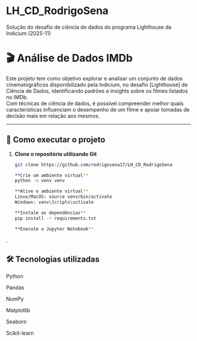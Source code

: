 # LH_CD_RodrigoSena
Solução do desafio de ciência de dados do programa Lighthouse da Indicium (2025-11)

# 🎬 Análise de Dados IMDb

Este projeto tem como objetivo explorar e analisar um conjunto de dados cinematográficos disponibilizado pela Indicium, no desafio [Lighthouse] de Ciência de Dados, identificando padrões e insights sobre os filmes listados no IMDb.  
Com técnicas de ciência de dados, é possível compreender melhor quais características influenciam o desempenho de um filme e apoiar tomadas de decisão mais em relação aos mesmos.

---

## 🚀 Como executar o projeto

1. **Clone o repositório utilizando Git**  
   ```bash
   git clone https://github.com/rodrigosena17/LH_CD_RodrigoSena

   **Crie um ambiente virtual**
   python -m venv venv

   **Ative o ambiente virtual**
   Linux/MacOS: source venv/bin/activate
   Windows: venv\Scripts\activate

   **Instale as dependências**
   pip install -r requirements.txt

   **Execute o Jupyter Notebook**

.

## 🛠️ Tecnologias utilizadas

Python

Pandas

NumPy

Matplotlib

Seaborn

Scikit-learn

   

